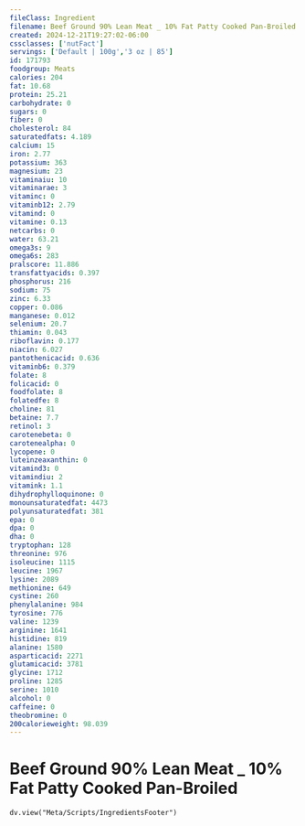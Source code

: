 ```yaml
---
fileClass: Ingredient
filename: Beef Ground 90% Lean Meat _ 10% Fat Patty Cooked Pan-Broiled
created: 2024-12-21T19:27:02-06:00
cssclasses: ['nutFact']
servings: ['Default | 100g','3 oz | 85']
id: 171793
foodgroup: Meats
calories: 204
fat: 10.68
protein: 25.21
carbohydrate: 0
sugars: 0
fiber: 0
cholesterol: 84
saturatedfats: 4.189
calcium: 15
iron: 2.77
potassium: 363
magnesium: 23
vitaminaiu: 10
vitaminarae: 3
vitaminc: 0
vitaminb12: 2.79
vitamind: 0
vitamine: 0.13
netcarbs: 0
water: 63.21
omega3s: 9
omega6s: 283
pralscore: 11.886
transfattyacids: 0.397
phosphorus: 216
sodium: 75
zinc: 6.33
copper: 0.086
manganese: 0.012
selenium: 20.7
thiamin: 0.043
riboflavin: 0.177
niacin: 6.027
pantothenicacid: 0.636
vitaminb6: 0.379
folate: 8
folicacid: 0
foodfolate: 8
folatedfe: 8
choline: 81
betaine: 7.7
retinol: 3
carotenebeta: 0
carotenealpha: 0
lycopene: 0
luteinzeaxanthin: 0
vitamind3: 0
vitamindiu: 2
vitamink: 1.1
dihydrophylloquinone: 0
monounsaturatedfat: 4473
polyunsaturatedfat: 381
epa: 0
dpa: 0
dha: 0
tryptophan: 128
threonine: 976
isoleucine: 1115
leucine: 1967
lysine: 2089
methionine: 649
cystine: 260
phenylalanine: 984
tyrosine: 776
valine: 1239
arginine: 1641
histidine: 819
alanine: 1580
asparticacid: 2271
glutamicacid: 3781
glycine: 1712
proline: 1285
serine: 1010
alcohol: 0
caffeine: 0
theobromine: 0
200calorieweight: 98.039
---
```


# Beef Ground 90% Lean Meat _ 10% Fat Patty Cooked Pan-Broiled

```dataviewjs
dv.view("Meta/Scripts/IngredientsFooter")
```